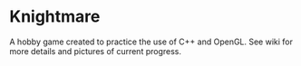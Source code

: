 # Knightmare
A hobby game created to practice the use of C++ and OpenGL. See wiki for more details and pictures of current progress.
